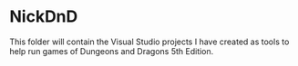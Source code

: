 # NickDnD

This folder will contain the Visual Studio projects I have created as tools to help run
games of Dungeons and Dragons 5th Edition.
